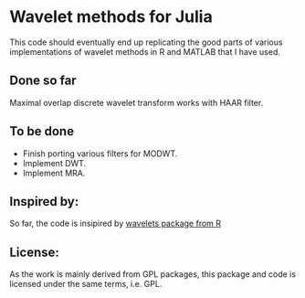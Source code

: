 # Wavelet methods for Julia #
This code should eventually end up replicating the good parts of various implementations of wavelet methods in R and MATLAB that I have used.

## Done so far ##
Maximal overlap discrete wavelet transform works with HAAR filter.

## To be done ##
- Finish porting various filters for MODWT.
- Implement DWT.
- Implement MRA.

## Inspired by: ##
So far, the code is insipired by [wavelets package from R](http://cran.r-project.org/web/packages/wavelets/index.html)

## License: ##
As the work is mainly derived from GPL packages, this package and code is licensed under the same terms, i.e. GPL.